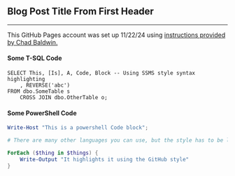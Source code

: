## Blog Post Title From First Header
---
This GitHub Pages account was set up 11/22/24 using <a href="https://chadbaldwin.net/2021/03/14/how-to-build-a-sql-blog.html">instructions provided by Chad Baldwin.</a>


#### Some T-SQL Code

```tsql
SELECT This, [Is], A, Code, Block -- Using SSMS style syntax highlighting
    , REVERSE('abc')
FROM dbo.SomeTable s
    CROSS JOIN dbo.OtherTable o;
```

#### Some PowerShell Code

```powershell
Write-Host "This is a powershell Code block";

# There are many other languages you can use, but the style has to be loaded first

ForEach ($thing in $things) {
    Write-Output "It highlights it using the GitHub style"
}
```
